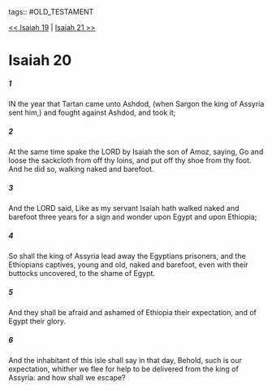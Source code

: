tags:: #OLD_TESTAMENT

[<< Isaiah 19](OLD_TESTAMENT/23_Isaiah/Isaiah_19.md) | [Isaiah 21 >>](OLD_TESTAMENT/23_Isaiah/Isaiah_21.md)

# Isaiah 20

##### 1

IN the year that Tartan came unto Ashdod, (when Sargon the king of Assyria sent him,) and fought against Ashdod, and took it;

##### 2

At the same time spake the LORD by Isaiah the son of Amoz, saying, Go and loose the sackcloth from off thy loins, and put off thy shoe from thy foot. And he did so, walking naked and barefoot.

##### 3

And the LORD said, Like as my servant Isaiah hath walked naked and barefoot three years for a sign and wonder upon Egypt and upon Ethiopia;

##### 4

So shall the king of Assyria lead away the Egyptians prisoners, and the Ethiopians captives, young and old, naked and barefoot, even with their buttocks uncovered, to the shame of Egypt.

##### 5

And they shall be afraid and ashamed of Ethiopia their expectation, and of Egypt their glory.

##### 6

And the inhabitant of this isle shall say in that day, Behold, such is our expectation, whither we flee for help to be delivered from the king of Assyria: and how shall we escape?
